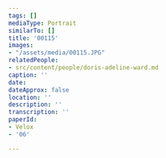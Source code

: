 ```yaml
---
tags: []
mediaType: Portrait
similarTo: []
title: '00115'
images:
- "/assets/media/00115.JPG"
relatedPeople:
- src/content/people/doris-adeline-ward.md
caption: ''
date: 
dateApprox: false
location: ''
description: ''
transcription: ''
paperId:
- Velox
- '06'

---
```

